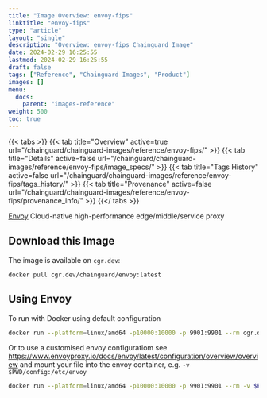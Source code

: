 ```yaml
---
title: "Image Overview: envoy-fips"
linktitle: "envoy-fips"
type: "article"
layout: "single"
description: "Overview: envoy-fips Chainguard Image"
date: 2024-02-29 16:25:55
lastmod: 2024-02-29 16:25:55
draft: false
tags: ["Reference", "Chainguard Images", "Product"]
images: []
menu: 
  docs: 
    parent: "images-reference"
weight: 500
toc: true
---
```


{{< tabs >}}
{{< tab title="Overview" active=true url="/chainguard/chainguard-images/reference/envoy-fips/" >}}
{{< tab title="Details" active=false url="/chainguard/chainguard-images/reference/envoy-fips/image_specs/" >}}
{{< tab title="Tags History" active=false url="/chainguard/chainguard-images/reference/envoy-fips/tags_history/" >}}
{{< tab title="Provenance" active=false url="/chainguard/chainguard-images/reference/envoy-fips/provenance_info/" >}}
{{</ tabs >}}



<!--overview:start-->
[Envoy](https://www.envoyproxy.io/) Cloud-native high-performance edge/middle/service proxy
<!--overview:end-->

<!--getting:start-->
## Download this Image
The image is available on `cgr.dev`:

```
docker pull cgr.dev/chainguard/envoy:latest
```
<!--getting:end-->

<!--body:start-->
## Using Envoy

To run with Docker using default configuration

```sh
docker run --platform=linux/amd64 -p10000:10000 -p 9901:9901 --rm cgr.dev/chainguard/envoy envoy --config-path /etc/envoy/envoy.yaml
```

Or to use a customised envoy configuratiom see https://www.envoyproxy.io/docs/envoy/latest/configuration/overview/overview and mount your file into the envoy container, e.g. `-v $PWD/config:/etc/envoy`

```sh
docker run --platform=linux/amd64 -p10000:10000 -p 9901:9901 --rm -v $PWD/config:/etc/envoy cgr.dev/chainguard/envoy envoy --config-path /etc/envoy/envoy.yaml
```
<!--body:end-->

